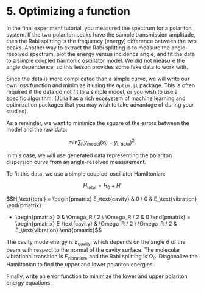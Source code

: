# 5. Optimizing a function

In the final experiment tutorial, you measured the spectrum for
a polariton system.
If the two polariton peaks have the sample transmission amplitude,
then the Rabi splitting is the frequency (energy) difference between the two peaks.
Another way to extract the Rabi splitting is to measure
the angle-resolved spectrum, plot the energy versus incidence angle, and fit the data to a simple coupled harmonic oscillator model. We did not measure the angle dependence, so this lesson
provides some fake data to work with.

Since the data is more complicated than a simple curve, we will write our own loss function and minimize it using the `Optim.jl` package. This is often required if the data do not fit to a simple model, or you wish to use a specific algorithm. 
(Julia has a rich ecosystem of machine learning and optimization packages that you may wish to take advantage of during your studies).

As a reminder, we want to minimize the square of the errors between the model and the raw data:

$$\text{min}\sum_i \left( y_\text{model}(x_i) - y_\text{i, data} \right)^2.$$

In this case, we will use generated data
representing the polariton dispersion curve
from an angle-resolved measurement.

To fit this data, we use a simple coupled-oscillator Hamiltonian:

$$H_\text{total} = H_0 + H'$$

$$H_\text{total} = \begin{pmatrix}
E_\text{cavity} & 0 \\
0 & E_\text{vibration}
\end{pmatrix}
+ \begin{pmatrix}
0 & \Omega_R / 2 \\
\Omega_R / 2 & 0
\end{pmatrix}
= \begin{pmatrix}
E_\text{cavity} & \Omega_R / 2 \\
\Omega_R / 2 & E_\text{vibration}
\end{pmatrix}$$

The cavity mode energy is $E_\text{cavity}$, which depends on the angle $\theta$ of the beam with respect to the normal of the cavity surface.
The molecular vibrational transition is $E_\text{vibration}$, and the Rabi splitting is $\Omega_R$.
Diagonalize the Hamiltonian to find the upper and lower polariton energies.

Finally, write an error function to minimize the lower and upper polariton energy equations.
